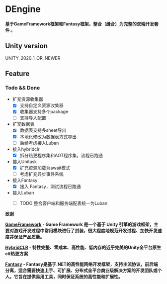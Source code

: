 # DEngine
#### 基于GameFramework框架和Fantasy框架，整合（缝合）为完整的双端开发套件 。

## Unity version

UNITY_2020_1_OR_NEWER

## Feature

### Todo && Done
- 扩充资源收集器
  - [x] 支持自定义资源收集器
  - [x] 收集器支持多个package
  - [ ] 支持导入配置
- 扩充数据表
  - [x] 数据表支持多sheet导出  
  - [x] 本地化修改为数据表方式导出
  - [ ] 后续考虑接入Luban 
- 接入hybridclr
  - [x] 拆分热更程序集和AOT程序集，流程已跑通 
- 接入Unitask
  - [x] 扩充资源加载为await模式
  - [ ] 考虑扩充异步事件系统
- 接入Fantasy
  - [x] 接入 Fantasy，测试流程已跑通
- 接入Luban
  - [ ] TODO 整合客户端和服务端配表统一为Luban


<strong>致谢

<a href="https://github.com/EllanJiang/GameFramework.git"><strong>GameFramework</strong></a> - Game Framework 是一个基于 Unity 引擎的游戏框架，主要对游戏开发过程中常用模块进行了封装，很大程度地规范开发过程、加快开发速度并保证产品质量。

<a href="https://github.com/focus-creative-games/hybridclr"><strong>HybridCLR</strong></a> - 特性完整、零成本、高性能、低内存的近乎完美的Unity全平台原生c#热更方案

<a href="https://github.com/qq362946/Fantasy.git"><strong>Fantasy</strong></a> - Fantasy是基于.NET的高性能网络开发框架，支持主流协议，前后端分离，适合需要快速上手、可扩展、分布式全平台商业级解决方案的开发团队或个人。它旨在提供易用工具，同时保证系统的高性能和扩展性。

